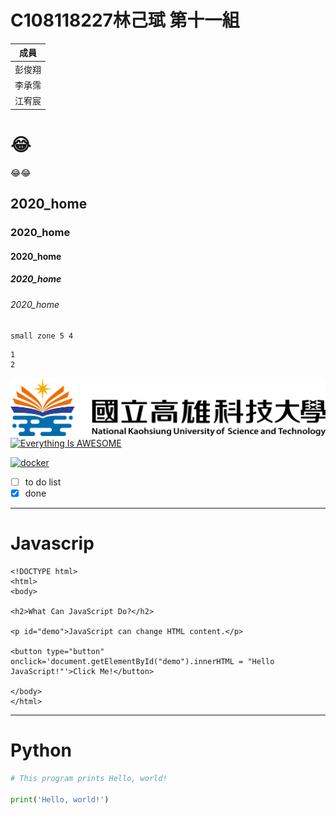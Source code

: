 # C108118227林己珷 第十一組

| 成員   |
|--------|
| 彭俊翔 |
| 李承霈 |
| 江宥宸 |

# :joy:
:joy::joy:

## 2020_home
### 2020_home
#### 2020_home
##### 2020_home
###### 2020_home

`small zone
5
4
`

```big zone
1
2
```
![NKUST](nkust.png "NKUST")
[![Everything Is AWESOME](https://img.youtube.com/vi/StTqXEQ2l-Y/0.jpg)](https://www.youtube.com/watch?v=StTqXEQ2l-Y "Everything Is AWESOME")

[![docker](https://img.youtube.com/vi/sSm2dRarhPo/0.jpg)](https://www.youtube.com/watch?v=sSm2dRarhPo "Testing Docker")

- [ ] to do list
- [x] done
---
# Javascrip
```javascrip=
<!DOCTYPE html>
<html>
<body>

<h2>What Can JavaScript Do?</h2>

<p id="demo">JavaScript can change HTML content.</p>

<button type="button" onclick='document.getElementById("demo").innerHTML = "Hello JavaScript!"'>Click Me!</button>

</body>
</html>
```
---
# Python
```python
# This program prints Hello, world!

print('Hello, world!')
```
